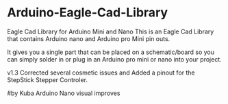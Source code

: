 # Arduino-Eagle-Cad-Library
Eagle Cad Library for Arduino Mini and Nano
This is an Eagle Cad Library that contains Arduino nano and Arduino pro Mini pin outs.

It gives you a single part that can be placed on a schematic/board so you can simply solder in or plug in 
an Arduino pro mini or nano into your project.

v1.3 Corrected several cosmetic issues and Added a pinout for the StepStick Stepper Controler.

#by Kuba
Arduino Nano visual improves
